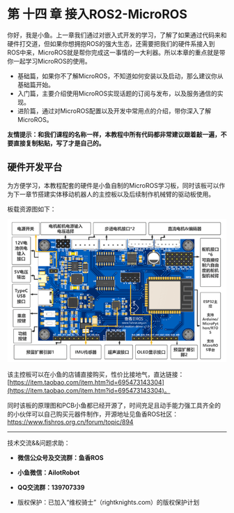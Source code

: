 # 第 十四 章 接入ROS2-MicroROS

你好，我是小鱼。上一章我们通过对嵌入式开发的学习，了解了如果通过代码来和硬件打交道，但如果你想拥抱ROS的强大生态，还需要把我们的硬件系接入到ROS中来，MicroROS就是帮你完成这一事情的一大利器。所以本章的重点就是带你一起学习MicroROS的使用。

- 基础篇，如果你不了解MicroROS，不知道如何安装以及启动，那么建议你从基础篇开始。
- 入门篇，主要介绍使用MicroROS实现话题的订阅与发布，以及服务通信的实现。
- 进阶篇，通过对MicroROS配置以及开发中常用点的介绍，带你深入了解MicroROS。

**友情提示：和我们课程的名称一样，本教程中所有代码都非常建议跟着敲一遍，不要直接复制粘贴，写了才是自己的。**

## 硬件开发平台

为方便学习，本教程配套的硬件是小鱼自制的MicroROS学习板，同时该板可以作为下一章节搭建实体移动机器人的主控板以及后续制作机械臂的驱动板使用。

板载资源图如下：

![0c1474f6-2d5a-4030-a1df-87bfdff78ba5-image.png](%E7%AB%A0%E8%8A%82%E5%AF%BC%E8%AF%BB/imgs/1670950515258-0c1474f6-2d5a-4030-a1df-87bfdff78ba5-image-resized.png)

该主控板可以在小鱼的店铺直接购买，性价比接地气，直达链接：[https://item.taobao.com/item.htm?id=695473143304](https://item.taobao.com/item.htm?id=695473143304)。

同时该板的原理图和PCB小鱼都已经开源了，时间充足且动手能力强工具齐全的的小伙伴可以自己购买元器件制作，开源地址见鱼香ROS社区：https://www.fishros.org.cn/forum/topic/894 

--------------

技术交流&&问题求助：

- **微信公众号及交流群：鱼香ROS**
- **小鱼微信：AiIotRobot**
- **QQ交流群：139707339**

- 版权保护：已加入“维权骑士”（rightknights.com）的版权保护计划

